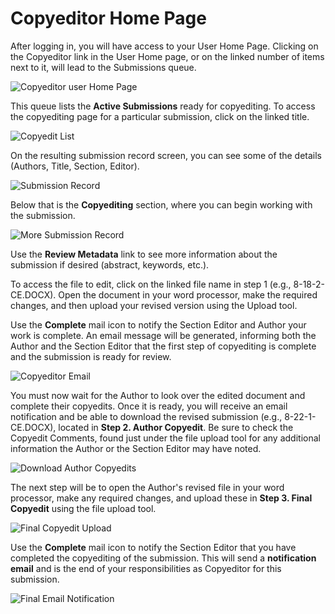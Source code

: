 # Copyeditor Home Page

After logging in, you will have access to your User Home Page. Clicking on the Copyeditor link in the User Home page, or on the linked number of items next to it, will lead to the Submissions queue.

![Copyeditor user Home Page](images/chapter10/copyedit_1.png)

This queue lists the **Active Submissions** ready for copyediting. To access the copyediting page for a particular submission, click on the linked title.

![Copyedit List](images/chapter10/copyedit_2.png)

On the resulting submission record screen, you can see some of the details (Authors, Title, Section, Editor).

![Submission Record](images/chapter10/copyedit_3.png)

Below that is the **Copyediting** section, where you can begin working with the submission.

![More Submission Record](images/chapter10/copyedit_4.png)

Use the **Review Metadata** link to see more information about the submission if desired (abstract, keywords, etc.).

To access the file to edit, click on the linked file name in step 1 (e.g., 8-18-2-CE.DOCX). Open the document in your word processor, make the required changes, and then upload your revised version using the Upload tool.

Use the **Complete** mail icon to notify the Section Editor and Author your work is complete. An email message will be generated, informing both the Author and the Section Editor that the first step of copyediting is complete and the submission is ready for review.

![Copyeditor Email](images/chapter10/copyedit_5.png)

You must now wait for the Author to look over the edited document and complete their copyedits. Once it is ready, you will receive an email notification and be able to download the revised submission (e.g., 8-22-1-CE.DOCX), located in **Step 2. Author Copyedit**. Be sure to check the Copyedit Comments, found just under the file upload tool for any additional information the Author or the Section Editor may have noted.

![Download Author Copyedits](images/chapter10/copyedit_6.png)

The next step will be to open the Author's revised file in your word processor, make any required changes, and upload these in **Step 3. Final Copyedit** using the file upload tool.

![Final Copyedit Upload](images/chapter10/copyedit_7.png)

Use the **Complete** mail icon to notify the Section Editor that you have completed the copyediting of the submission. This will send a **notification email** and is the end of your responsibilities as Copyeditor for this submission.

![Final Email Notification](images/chapter10/copyedit_8.png)
